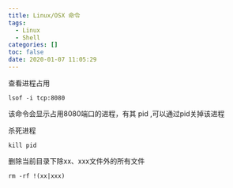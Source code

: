 ```yaml
---
title: Linux/OSX 命令
tags:
  - Linux
  - Shell
categories: []
toc: false
date: 2020-01-07 11:05:29
---
```


查看进程占用

`lsof -i tcp:8080` 

该命令会显示占用8080端口的进程，有其 pid ,可以通过pid关掉该进程

杀死进程 

`kill pid`

删除当前目录下除xx、xxx文件外的所有文件

`rm -rf !(xx|xxx)`